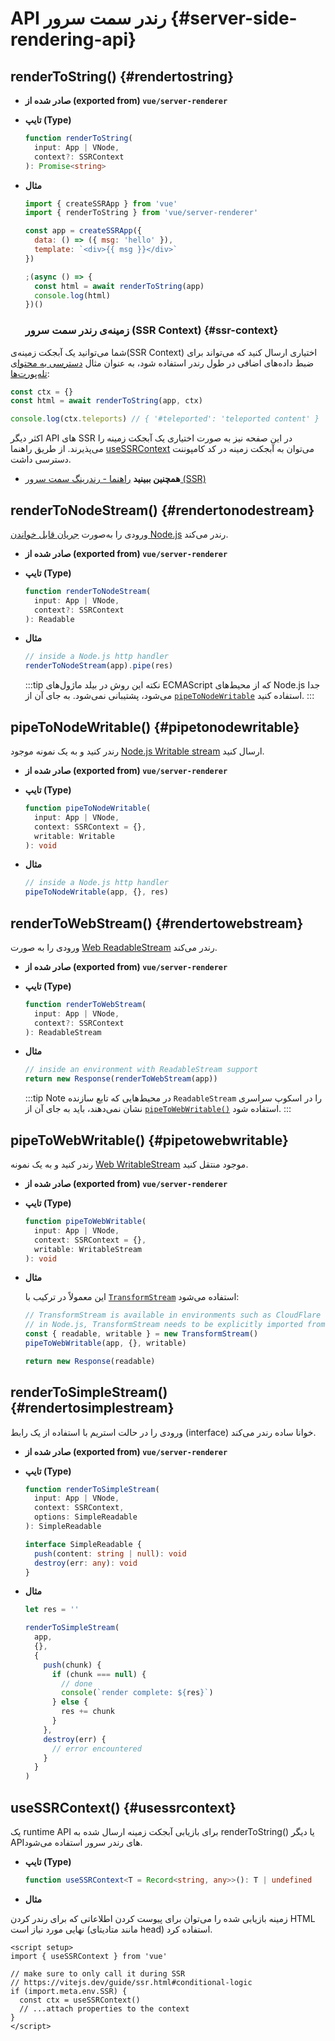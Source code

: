 # API رندر سمت سرور {#server-side-rendering-api}

## renderToString() {#rendertostring}

- **صادر شده از (exported from) `vue/server-renderer`**

- **تایپ (Type)**

  ```ts
  function renderToString(
    input: App | VNode,
    context?: SSRContext
  ): Promise<string>
  ```

- **مثال**

  ```js
  import { createSSRApp } from 'vue'
  import { renderToString } from 'vue/server-renderer'

  const app = createSSRApp({
    data: () => ({ msg: 'hello' }),
    template: `<div>{{ msg }}</div>`
  })

  ;(async () => {
    const html = await renderToString(app)
    console.log(html)
  })()
  ```

  ### زمینه‌ی رندر سمت سرور (SSR Context) {#ssr-context}

شما می‌توانید یک آبجکت زمینه‌ی(SSR Context) اختیاری ارسال کنید که می‌تواند برای ضبط داده‌های اضافی در طول رندر استفاده شود، به عنوان مثال [دسترسی به محتوای تله‌پورت‌ها](/guide/scaling-up/ssr#teleports):

```js
const ctx = {}
const html = await renderToString(app, ctx)

console.log(ctx.teleports) // { '#teleported': 'teleported content' }
```

اکثر دیگر API های SSR در این صفحه نیز به صورت اختیاری یک آبجکت زمینه را می‌پذیرند. از طریق راهنما [useSSRContext](#usessrcontext) می‌توان به آبجکت زمینه در کد کامپوننت دسترسی داشت.

- **همچنین ببینید** [راهنما - رندرینگ سمت سرور (SSR)](/guide/scaling-up/ssr)

## renderToNodeStream() {#rendertonodestream}

ورودی را به‌صورت [جریان قابل خواندن Node.js](https://nodejs.org/api/stream.html#stream_class_stream_readable) رندر می‌کند.

- **صادر شده از (exported from) `vue/server-renderer`**

- **تایپ (Type)**

  ```ts
  function renderToNodeStream(
    input: App | VNode,
    context?: SSRContext
  ): Readable
  ```

- **مثال**

  ```js
  // inside a Node.js http handler
  renderToNodeStream(app).pipe(res)
  ```

  :::tip نکته
  این روش در بیلد ماژول‌های ECMAScript که از محیط‌های Node.js جدا می‌شود، پشتیبانی نمی‌شود. به جای آن از [`pipeToNodeWritable`](#pipetonodewritable) استفاده کنید.
  :::

## pipeToNodeWritable() {#pipetonodewritable}

رندر کنید و به یک نمونه موجود [Node.js Writable stream](https://nodejs.org/api/stream.html#stream_writable_streams) ارسال کنید.

- **صادر شده از (exported from) `vue/server-renderer`**

- **تایپ (Type)**

  ```ts
  function pipeToNodeWritable(
    input: App | VNode,
    context: SSRContext = {},
    writable: Writable
  ): void
  ```

- **مثال**

  ```js
  // inside a Node.js http handler
  pipeToNodeWritable(app, {}, res)
  ```

## renderToWebStream() {#rendertowebstream}

ورودی را به صورت [Web ReadableStream](https://developer.mozilla.org/en-US/docs/Web/API/Streams_API) رندر می‌کند.

- **صادر شده از (exported from) `vue/server-renderer`**

- **تایپ (Type)**

  ```ts
  function renderToWebStream(
    input: App | VNode,
    context?: SSRContext
  ): ReadableStream
  ```

- **مثال**

  ```js
  // inside an environment with ReadableStream support
  return new Response(renderToWebStream(app))
  ```

  :::tip Note
  در محیط‌هایی که تابع سازنده `ReadableStream` را در اسکوپ سراسری نشان نمی‌دهند، باید به جای آن از [`pipeToWebWritable()`](#pipetowebwritable) استفاده شود.
  :::

## pipeToWebWritable() {#pipetowebwritable}

رندر کنید و به یک نمونه [Web WritableStream](https://developer.mozilla.org/en-US/docs/Web/API/WritableStream) موجود منتقل کنید.

- **صادر شده از (exported from) `vue/server-renderer`**

- **تایپ (Type)**

  ```ts
  function pipeToWebWritable(
    input: App | VNode,
    context: SSRContext = {},
    writable: WritableStream
  ): void
  ```

- **مثال**

  این معمولاً در ترکیب با [`TransformStream`](https://developer.mozilla.org/en-US/docs/Web/API/TransformStream) استفاده می‌شود:

  ```js
  // TransformStream is available in environments such as CloudFlare workers.
  // in Node.js, TransformStream needs to be explicitly imported from 'stream/web'
  const { readable, writable } = new TransformStream()
  pipeToWebWritable(app, {}, writable)

  return new Response(readable)
  ```

## renderToSimpleStream() {#rendertosimplestream}

ورودی را در حالت استریم با استفاده از یک رابط (interface) خوانا ساده رندر می‌کند.

- **صادر شده از (exported from) `vue/server-renderer`**

- **تایپ (Type)**

  ```ts
  function renderToSimpleStream(
    input: App | VNode,
    context: SSRContext,
    options: SimpleReadable
  ): SimpleReadable

  interface SimpleReadable {
    push(content: string | null): void
    destroy(err: any): void
  }
  ```

- **مثال**

  ```js
  let res = ''

  renderToSimpleStream(
    app,
    {},
    {
      push(chunk) {
        if (chunk === null) {
          // done
          console(`render complete: ${res}`)
        } else {
          res += chunk
        }
      },
      destroy(err) {
        // error encountered
      }
    }
  )
  ```

## useSSRContext() {#usessrcontext}

یک runtime API برای بازیابی آبجکت زمینه ارسال شده به renderToString() یا دیگر APIهای رندر سرور استفاده می‌شود.

- **تایپ (Type)**

  ```ts
  function useSSRContext<T = Record<string, any>>(): T | undefined
  ```

- **مثال**

زمینه بازیابی شده را می‌توان برای پیوست کردن اطلاعاتی که برای رندر کردن HTML نهایی مورد نیاز است (مانند متادیتای head) استفاده کرد.

```vue
<script setup>
import { useSSRContext } from 'vue'

// make sure to only call it during SSR
// https://vitejs.dev/guide/ssr.html#conditional-logic
if (import.meta.env.SSR) {
  const ctx = useSSRContext()
  // ...attach properties to the context
}
</script>
```

